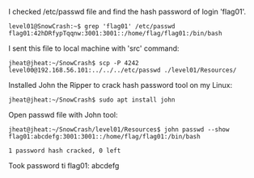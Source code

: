 I checked /etc/passwd file and find the hash password of login 'flag01'.
```shell
level01@SnowCrash:~$ grep 'flag01' /etc/passwd
flag01:42hDRfypTqqnw:3001:3001::/home/flag/flag01:/bin/bash
```
I sent this file to local machine with 'src' command:
```shell
jheat@jheat:~/SnowCrash$ scp -P 4242 level00@192.168.56.101:../../../etc/passwd ./level01/Resources/
```
Installed John the Ripper to crack hash password tool on my Linux:
```shell
jheat@jheat:~/SnowCrash$ sudo apt install john
```
Open passwd file with John tool:
```shell
jheat@jheat:~/SnowCrash/level01/Resources$ john passwd --show
flag01:abcdefg:3001:3001::/home/flag/flag01:/bin/bash

1 password hash cracked, 0 left
```
Took password ti flag01: abcdefg